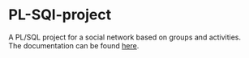 # PL-SQl-project
A PL/SQL project for a social network based on groups and activities.  
The documentation can be found [here](https://github.com/Stefannsen/PL-SQl-project/blob/main/232_Negulescu_Stefan_proiect.pdf).
